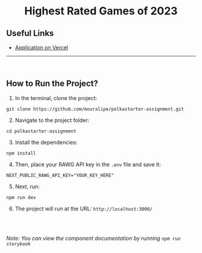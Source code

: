 <h1 align="center">
  Highest Rated Games of 2023
</h1>

## Useful Links

* [Application on Vercel](https://polkastarter-assignment.vercel.app/)


<hr />

<br />

## How to Run the Project?

1. In the terminal, clone the project:

```
git clone https://github.com/mouralipe/polkastarter-assignment.git
```

2. Navigate to the project folder:

```
cd polkastarter-assignment
```

3. Install the dependencies:

```
npm install
```

4. Then, place your RAWG API key in the `.env` file and save it:

```
NEXT_PUBLIC_RAWG_API_KEY="YOUR_KEY_HERE"
```

5. Next, run:

```
npm run dev
```
6. The project will run at the URL: `http://localhost:3000/`

<br /><br />

*Note: You can view the component documentation by running `npm run storybook`*

<br /><br />